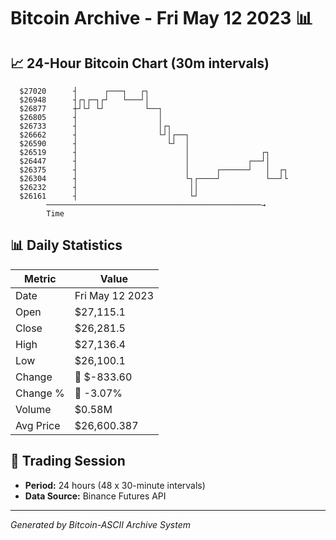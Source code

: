 # Bitcoin Archive - Fri May 12 2023 📊

## 📈 24-Hour Bitcoin Chart (30m intervals)

```
  $27020      ┤      ┌───┐   ┌┐                                
  $26948      ┤┌┐┌─┐┌┘   └───┘│                                
  $26877      ┼┘└┘ └┘         └──┐                             
  $26805      ┤                  │                             
  $26733      ┤                  │┌┐                           
  $26662      ┤                  └┘│┌──┐                       
  $26590      ┤                    └┘  │                       
  $26519      ┤                        │                ┌┐     
  $26447      ┤                        │             ┌──┘│     
  $26375      ┤                        │      ┌──────┘   │  ┌┐ 
  $26304      ┤                        └┐┌────┘          └──┘└ 
  $26232      ┤                         ││                     
  $26161      ┤                         └┘                     
        ────────────────────────────────────────────────→
        Time
```

## 📊 Daily Statistics

| Metric | Value |
|--------|-------|
| Date | Fri May 12 2023 |
| Open | $27,115.1 |
| Close | $26,281.5 |
| High | $27,136.4 |
| Low | $26,100.1 |
| Change | 🔴 $-833.60 |
| Change % | 🔴 -3.07% |
| Volume | $0.58M |
| Avg Price | $26,600.387 |

## 📅 Trading Session

- **Period:** 24 hours (48 x 30-minute intervals)
- **Data Source:** Binance Futures API

---
*Generated by Bitcoin-ASCII Archive System*
